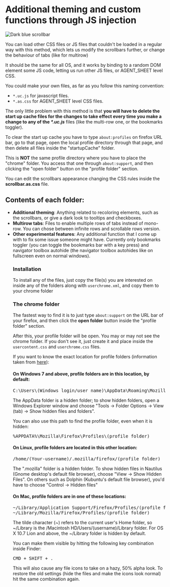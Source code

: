 <h1>Additional theming and custom functions through JS injection</h1>
<img src="https://i.imgur.com/qe6tGJW.png" title="Dark blue scrollbar">
<p>You can load other CSS files or JS files that couldn't be loaded in a regular way with this method, which lets us modify the scrollbars further, or change the behaviour of tabs (like for multirow)</p>
<p>It should be the same for all OS, and it works by binding to a random DOM element some JS code, letting us run other JS files, or AGENT_SHEET level CSS.</p>

<p>You could make your own files, as far as you follow this naming convention:</p>
<ul>
	<li><code>*.uc.js</code> for javascript files.</li>
	<li><code>*.as.css</code> for AGENT_SHEET level CSS files.</li>
</ul>

<p>The only little problem with this method is that <b>you will have to delete the start up cache files for the changes to take effect every time you make a change to any of the <i>*.uc.js</i></b> files (like the multi-row one, or the bookmarks toggler).</p>

<p>To clear the start up cache you have to type <code>about:profiles</code> on firefox URL bar, go to that page, open the local profile directory through that page, and then delete all files inside the "startupCache" folder.</p>

<p>This is <b>NOT</b> the same profile directory where you have to place the "chrome" folder. You access that one through <code>about:support</code>, and then clicking the "open folder" button on the "profile folder" section.</p>
<p>You can edit the scrollbars appearance changing the CSS rules inside the <b>scrollbar.as.css</b> file.</p>

<h2>Contents of each folder:</h2>
<ul>
	<li><b>Additional theming</b>: Anything related to recoloring elements, such as the scrollbars, or give a dark look to tooltips and checkboxes.</li>
	<li><b>Multirow tabs</b>: Files to enable multiple rows of tabs instead of mono-row. You can chose between infinite rows and scrollable rows version.</li>
	<li><b>Other experimental features</b>: Any additional function that I come up with to fix some issue someone might have. Currently only bookmarks toggler (you can toggle the bookmarks bar with a key press) and navigator toolbox autohide (the navigator toolbox autohides like on fullscreen even on normal windows).</li>

<h3>Installation</h3>
<p>To install any of the files, just copy the file(s) you are interested on inside any of the folders along with <code>userchrome.xml</code>, and copy them to your chrome folder</p>

<h3>The chrome folder</h3>

<p>The fastest way to find it is to just type <code>about:support</code> on the URL bar of your firefox, and then click the <b>open folder</b> button inside the "profile folder" section.</p>
<p>After this, your profile folder will be open. You may or may not see the chrome folder. If you don't see it, just create it and place inside the <code>usercontent.css</code> and <code>userchrome.css</code> files.</p>

<p>If you want to know the exact location for profile folders (information taken from <a href="http://kb.mozillazine.org/Profile_folder_-_Firefox">here</a>):</p>

<h4>On Windows 7 and above, profile folders are in this location, by default:</h4>

<pre>C:\Users\(Windows login/user name)\AppData\Roaming\Mozilla\Firefox\Profiles\(profile folder)</pre>
  
<p>The AppData folder is a hidden folder; to show hidden folders, open a Windows Explorer window and choose "Tools → Folder Options → View (tab) → Show hidden files and folders".</p>

<p>You can also use this path to find the profile folder, even when it is hidden:</p>

<pre>%APPDATA%\Mozilla\Firefox\Profiles\(profile folder)</pre>

<h4>On Linux, profile folders are located in this other location:</h4>

<pre>/home/(Your-username)/.mozilla/firefox/(profile folder)</pre>

<p>The ".mozilla" folder is a hidden folder. To show hidden files in Nautilus (Gnome desktop's default file browser), choose "View -> Show Hidden Files". On others such as Dolphin (Kubuntu's default file browser), you'd have to choose "Control -> Hidden files"</p>

<h4>On Mac, profile folders are in one of these locations:</h4>

<pre>~/Library/Application Support/Firefox/Profiles/(profile folder)
~/Library/Mozilla/Firefox/Profiles/(profile folder)</pre>

<p>The tilde character (~) refers to the current user's Home folder, so ~/Library is the /Macintosh HD/Users/(username)/Library folder. For OS X 10.7 Lion and above, the ~/Library folder is hidden by default.</p>

<p>You can make them visible by hitting the following key combination inside Finder:</p>
<pre>CMD + SHIFT + .</pre>
<p>This will also cause any file icons to take on a hazy, 50% alpha look. To restore the old settings (hide the files and make the icons look normal) hit the same combination again.<p>